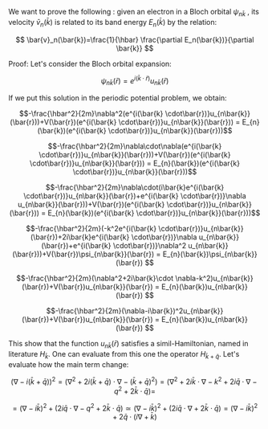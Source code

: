 We want to prove the following : given an electron in a Bloch orbital $\psi_{n\bar{k}}$ , its velocity $\bar{v}_n(\bar{k})$ is related to its band energy $E_n(\bar{k})$ by the relation:

$$ \bar{v}_n(\bar{k})=\frac{1}{\hbar} \frac{\partial E_n(\bar{k})}{\partial \bar{k}} $$

Proof: Let's consider the Bloch orbital expansion:

$$\psi_{n\bar{k}}(\bar{r}) = e^{i(\bar{k} \cdot\bar{r})}u_{n\bar{k}}(\bar{r})$$

If we put this solution in the periodic potential problem, we obtain:

$$-\frac{\hbar^2}{2m}\nabla^2(e^{i(\bar{k} \cdot\bar{r})}u_{n\bar{k}}(\bar{r}))+V(\bar{r})(e^{i(\bar{k} \cdot\bar{r})}u_{n\bar{k}}(\bar{r})) = E_{n}(\bar{k})(e^{i(\bar{k} \cdot\bar{r})}u_{n\bar{k}}(\bar{r}))$$

$$-\frac{\hbar^2}{2m}\nabla\cdot\nabla(e^{i(\bar{k} \cdot\bar{r})}u_{n\bar{k}}(\bar{r}))+V(\bar{r})(e^{i(\bar{k} \cdot\bar{r})}u_{n\bar{k}}(\bar{r})) = E_{n}(\bar{k})(e^{i(\bar{k} \cdot\bar{r})}u_{n\bar{k}}(\bar{r}))$$

$$-\frac{\hbar^2}{2m}\nabla\cdot(i\bar{k}e^{i(\bar{k} \cdot\bar{r})}u_{n\bar{k}}(\bar{r})+e^{i(\bar{k} \cdot\bar{r})}\nabla u_{n\bar{k}}(\bar{r}))+V(\bar{r})(e^{i(\bar{k} \cdot\bar{r})}u_{n\bar{k}}(\bar{r})) = E_{n}(\bar{k})(e^{i(\bar{k} \cdot\bar{r})}u_{n\bar{k}}(\bar{r}))$$

$$-\frac{\hbar^2}{2m}(-k^2e^{i(\bar{k} \cdot\bar{r})}u_{n\bar{k}}(\bar{r})+2i\bar{k}e^{i(\bar{k} \cdot\bar{r})}\nabla u_{n\bar{k}}(\bar{r})+e^{i(\bar{k} \cdot\bar{r})}\nabla^2 u_{n\bar{k}}(\bar{r}))+V(\bar{r})\psi_{n\bar{k}}(\bar{r}) = E_{n}(\bar{k})\psi_{n\bar{k}}(\bar{r}) $$

$$-\frac{\hbar^2}{2m}(\nabla^2+2i\bar{k}\cdot \nabla-k^2)u_{n\bar{k}}(\bar{r})+V(\bar{r})u_{n\bar{k}}(\bar{r}) = E_{n}(\bar{k})u_{n\bar{k}}(\bar{r}) $$

$$-\frac{\hbar^2}{2m}(\nabla-i\bar{k})^2u_{n\bar{k}}(\bar{r})+V(\bar{r})u_{n\bar{k}}(\bar{r}) = E_{n}(\bar{k})u_{n\bar{k}}(\bar{r}) $$

This show that the function $u_{n\bar{k}}(\bar{r})$ satisfies a simil-Hamiltonian, named in literature $H_{\bar{k}}$. One can evaluate from this one the operator $H_{\bar{k}+\bar{q}}$. Let's evaluate how the main term change:

$$(\nabla-i(\bar{k}+\bar{q}))^2=(\nabla^2+2i(\bar{k}+\bar{q})\cdot \nabla-(\bar{k}+\bar{q})^2) = (\nabla^2+2i\bar{k}\cdot \nabla-k^2 +2i\bar{q}\cdot\nabla -q^2 +2 \bar{k}\cdot \bar{q}) = $$

$$=(\nabla-i\bar{k})^2 +(2i\bar{q}\cdot\nabla -q^2 +2 \bar{k}\cdot \bar{q}) \simeq(\nabla-i\bar{k})^2 +(2i\bar{q}\cdot\nabla+2 \bar{k}\cdot \bar{q}) = (\nabla-i\bar{k})^2 +2\bar{q}\cdot(i\nabla+\bar{k}) $$

